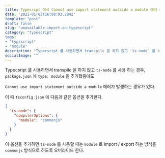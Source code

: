 ```yaml
---
title: Typecript 에서 Cannot use import statement outside a module 에러 해결
date: '2021-01-03T16:00:03.284Z'
template: "post"
draft: false
slug: "unavailable-import-on-typescript"
category: "typescript"
tags:
- "typescript"
- "module"
description: "Typecsript 를 사용하면서 transpile 을 하지 않고 `ts-node` 를 사용 하는 경우, `package.json` 에 `type: module` 을 추가했음에도 `Cannot use import statement outside a module` 에러가 발생하는 경우가 있다."
socialImage: ""
---
```


Typecsript 를 사용하면서 transpile 을 하지 않고 `ts-node` 를 사용 하는 경우, `package.json` 에 `type: module` 을 추가했음에도

`Cannot use import statement outside a module` 에러가 발생하는 경우가 있다.

이 때 `tsconfig.json` 에 다음과 같은 옵션을 추가한다.

```json
{
  "ts-node": {
    "compilerOptions": {
      "module": "commonjs"
    }
  }
}
```

이 옵션을 추가하면 `ts-node` 를 사용할 때는 `module` 로 import / export 하는 방식을 `commonjs` 방식으로 하도록 오버라이드 한다.

